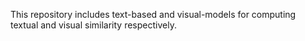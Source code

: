 This repository includes text-based and visual-models for computing textual and visual similarity respectively.
